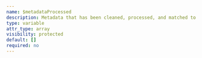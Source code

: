 ```yaml
---
name: $metadataProcessed
description: Metadata that has been cleaned, processed, and matched to fields   
type: variable
attr_type: array
visibility: protected
default: []
required: no
---
```


